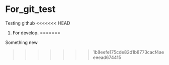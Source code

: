 # For_git_test
Testing github
<<<<<<< HEAD
1) For develop.
=======


Something new
>>>>>>> 1b8eefe175cde82d1b8773cacf4aeeeead674415
